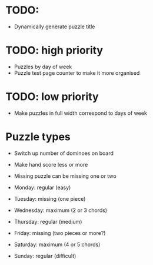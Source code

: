 # TODO:
* Dynamically generate puzzle title

# TODO: high priority
* Puzzles by day of week
* Puzzle test page counter to make it more organised

# TODO: low priority
* Make puzzles in full width correspond to days of week

# Puzzle types
* Switch up number of dominoes on board
* Make hand score less or more
* Missing puzzle can be missing one or two

* Monday: regular (easy)
* Tuesday: missing (one piece)
* Wednesday: maximum (2 or 3 chords)
* Thursday: regular (medium)
* Friday: missing (two pieces or more?)
* Saturday: maximum (4 or 5 chords)
* Sunday: regular (difficult)
